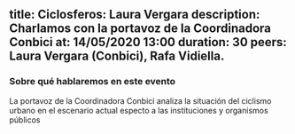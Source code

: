 title: Ciclosferos: Laura Vergara 
description: Charlamos con la portavoz de la Coordinadora Conbici
at: 14/05/2020 13:00
duration: 30
peers: Laura Vergara (Conbici), Rafa Vidiella.
----
### Sobre qué hablaremos en este evento

La portavoz de la Coordinadora Conbici analiza la situación del ciclismo urbano en el escenario actual especto a las instituciones y organismos públicos

